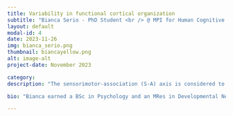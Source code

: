 ```yaml
---
title: Variability in functional cortical organization
subtitle: "Bianca Serio - PhD Student <br /> @ MPI for Human Cognitive and Brain Sciences"
layout: default
modal-id: 4
date: 2023-11-26
img: bianca_serio.png
thumbnail: biancayellow.png
alt: image-alt
project-date: November 2023

category: 
description: "The sensorimotor-association (S-A) axis is considered to be a key principle of macroscale cortical organization that differentiates unimodal primary/sensorimotor cortical regions from heteromodal/association regions involved in more complex cognitive functions. Although patterns of functional connectivity along this axis are considered to be broadly stable trait-like features of the human brain, there is still a notable degree of variability, both within and between individuals. In this talk, Bianca will present her research on variability in the S-A axis, taking evidence from sex differences and intra-individual differences, and leveraging human neuroimaging open data that bridges across scales - from the dense sampling of deeply phenotyped single individuals to large population neuroscience study consortia."

bio: "Bianca earned a BSc in Psychology and an MRes in Developmental Neuroscience and Psychopathology from University College London (UK). She conducted research for her Master’s thesis at Yale University (USA), taking a multidimensional approach to understand the emergence of sex differences in internalizing symptoms in adolescence. She is currently a final year PhD student at the Max Planck School of Cognition, based at the Max Planck Institute for Human Cognitive and Brain Sciences in Leipzig (Germany). Her research focuses on applying computational approaches to investigate principles of functional brain organization, more specifically studying how features of functional connectivity vary within and between individuals, taking evidence from sex differences, deep phenotyping, pubertal development, and psychopathology. She uses multimodal data in her work, derived from human neuroimaging, serum and salivary hormone sampling, clinical assessments, and self-reported questionnaires. Ultimately, Bianca aims for her work to highlight the importance of considering sex as a biological variable in clinical research to improve health outcomes, particularly in the field of women’s health, which has historically been largely neglected."

---
```





